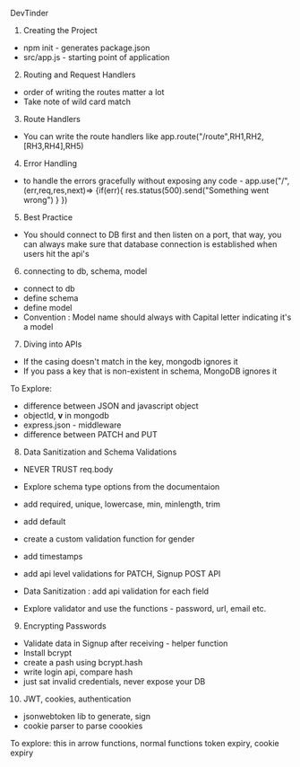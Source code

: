 DevTinder

1. Creating the Project

- npm init - generates package.json
- src/app.js - starting point of application

2. Routing and Request Handlers

- order of writing the routes matter a lot
- Take note of wild card match

3. Route Handlers

- You can write the route handlers like app.route("/route",RH1,RH2,[RH3,RH4],RH5)

4. Error Handling

- to handle the errors gracefully without exposing any code -
  app.use("/",(err,req,res,next)=>
  {if(err){
  res.status(500).send("Something went wrong")
  }
  })

5. Best Practice

- You should connect to DB first and then listen on a port, that way, you can always make sure that database connection is established when users hit the api's

6. connecting to db, schema, model

- connect to db
- define schema
- define model
- Convention : Model name should always with Capital letter indicating it's a model

7. Diving into APIs

- If the casing doesn't match in the key, mongodb ignores it
- If you pass a key that is non-existent in schema, MongoDB ignores it

To Explore:

- difference between JSON and javascript object
- objectId, **v** in mongodb
- express.json - middleware
- difference between PATCH and PUT

8. Data Sanitization and Schema Validations

- NEVER TRUST req.body

- Explore schema type options from the documentaion
- add required, unique, lowercase, min, minlength, trim
- add default
- create a custom validation function for gender
- add timestamps
- add api level validations for PATCH, Signup POST API
- Data Sanitization : add api validation for each field
- Explore validator and use the functions - password, url, email etc.

9. Encrypting Passwords

- Validate data in Signup after receiving - helper function
- Install bcrypt
- create a pash using bcrypt.hash
- write login api, compare hash
- just sat invalid credentials, never expose your DB

10. JWT, cookies, authentication

- jsonwebtoken lib to generate, sign
- cookie parser to parse coookies

To explore: this in arrow functions, normal functions
token expiry, cookie expiry
